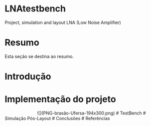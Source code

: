 # LNAtestbench
Project, simulation and layout LNA (Low Noise Amplifier)
# Resumo
Esta seção se destina ao resumo.

# Introdução
# Implementação do projeto
<img src="PNG-brasão-Ufersa-194x300.png" width="100" height="10" >
![](PNG-brasão-Ufersa-194x300.png)
# TestBench
# Simulação Pós-Layout
# Conclusões
# Referências

